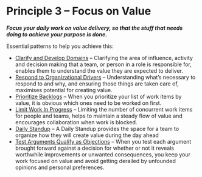 [:menu-title]: # "Focus on Value"

# Principle 3 – Focus on Value


**_Focus your daily work on value delivery, so that the stuff that needs doing to achieve your purpose is done._**

Essential patterns to help you achieve this:

-   [Clarify and Develop Domains](section:clarify-and-develop-domains) – Clarifying the area of influence, activity and decision making that a team, or person in a role is responsible for, enables them to understand the value they are expected to deliver.
-   [Respond to Organizational Drivers](section:respond-to-organizational-drivers) – Understanding what’s necessary to respond to and why, and ensuring those things are taken care of, maximises potential for creating value.
-   [Prioritize Backlogs](section:prioritize-backlogs) –  When you prioritize your list of work items by value, it is obvious which ones need to be worked on first. 
-   [Limit Work In Progress](section:limit-work-in-progress) –  Limiting the number of concurrent work items for people and teams, helps to maintain a steady flow of value and encourages collaboration when work is blocked.
-   [Daily Standup](section:daily-standup) – A Daily Standup provides the space for a team to organize how they will create value during the day ahead
-   [Test Arguments Qualify as Objections](section:test-arguments-qualify-as-objections) – When you test each argument brought forward against a decision for whether or not it reveals worthwhile improvements or unwanted  consequences, you keep your work focused on value and avoid getting derailed by unfounded opinions and personal preferences.
